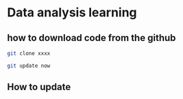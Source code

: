 # Data analysis learning
## how to download code from the github 

```bash
git clone xxxx

git update now

```
## How to update



